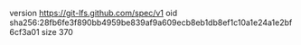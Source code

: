version https://git-lfs.github.com/spec/v1
oid sha256:28fb6fe3f890bb4959be839af9a609ecb8eb1db8ef1c10a1e24a1e2bf6cf3a01
size 370
